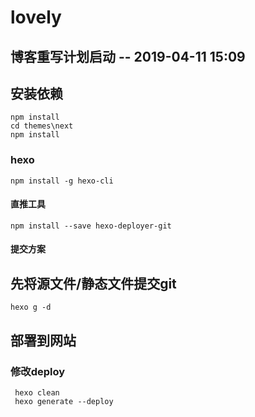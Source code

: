 # lovely

## 博客重写计划启动 -- 2019-04-11 15:09

## 安装依赖

    npm install
    cd themes\next
    npm install

### hexo

    npm install -g hexo-cli

#### 直推工具

    npm install --save hexo-deployer-git

#### 提交方案

## 先将源文件/静态文件提交git

    hexo g -d

## 部署到网站

### 修改deploy

     hexo clean
     hexo generate --deploy